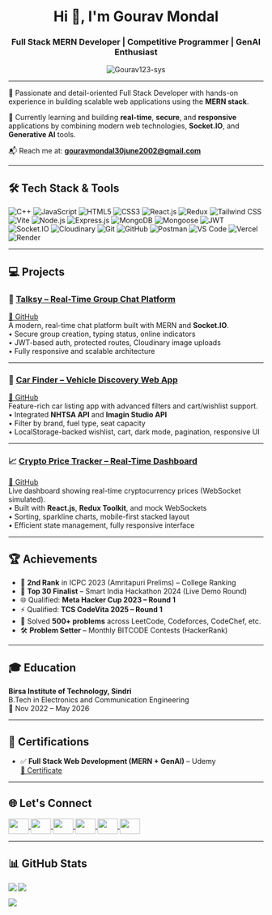 <h1 align="center">Hi 👋, I'm Gourav Mondal</h1>
<h3 align="center">Full Stack MERN Developer | Competitive Programmer | GenAI Enthusiast</h3>

<p align="center">
  <img src="https://komarev.com/ghpvc/?username=Gourav123-sys&label=Profile%20views&color=0e75b6&style=flat" alt="Gourav123-sys" />
</p>

---

🎯 Passionate and detail-oriented Full Stack Developer with hands-on experience in building scalable web applications using the **MERN stack**.

🚀 Currently learning and building **real-time**, **secure**, and **responsive** applications by combining modern web technologies, **Socket.IO**, and **Generative AI** tools.

📬 Reach me at: **gouravmondal30june2002@gmail.com**

---

## 🛠️ Tech Stack & Tools

![C++](https://img.shields.io/badge/C++-00599C?style=flat-square&logo=cplusplus&logoColor=white)
![JavaScript](https://img.shields.io/badge/JavaScript-F7DF1E?style=flat-square&logo=javascript&logoColor=black)
![HTML5](https://img.shields.io/badge/HTML5-E34F26?style=flat-square&logo=html5&logoColor=white)
![CSS3](https://img.shields.io/badge/CSS3-1572B6?style=flat-square&logo=css3&logoColor=white)
![React.js](https://img.shields.io/badge/React-61DAFB?style=flat-square&logo=react&logoColor=black)
![Redux](https://img.shields.io/badge/Redux-764ABC?style=flat-square&logo=redux&logoColor=white)
![Tailwind CSS](https://img.shields.io/badge/TailwindCSS-38B2AC?style=flat-square&logo=tailwind-css&logoColor=white)
![Vite](https://img.shields.io/badge/Vite-646CFF?style=flat-square&logo=vite&logoColor=white)
![Node.js](https://img.shields.io/badge/Node.js-339933?style=flat-square&logo=node.js&logoColor=white)
![Express.js](https://img.shields.io/badge/Express.js-000000?style=flat-square&logo=express&logoColor=white)
![MongoDB](https://img.shields.io/badge/MongoDB-47A248?style=flat-square&logo=mongodb&logoColor=white)
![Mongoose](https://img.shields.io/badge/Mongoose-880000?style=flat-square&logo=mongoose&logoColor=white)
![JWT](https://img.shields.io/badge/JWT-black?style=flat-square&logo=JSON%20web%20tokens&logoColor=white)
![Socket.IO](https://img.shields.io/badge/Socket.IO-010101?style=flat-square&logo=socket.io&logoColor=white)
![Cloudinary](https://img.shields.io/badge/Cloudinary-3448C5?style=flat-square&logo=cloudinary&logoColor=white)
![Git](https://img.shields.io/badge/Git-F05032?style=flat-square&logo=git&logoColor=white)
![GitHub](https://img.shields.io/badge/GitHub-181717?style=flat-square&logo=github&logoColor=white)
![Postman](https://img.shields.io/badge/Postman-FF6C37?style=flat-square&logo=postman&logoColor=white)
![VS Code](https://img.shields.io/badge/VS%20Code-007ACC?style=flat-square&logo=visual-studio-code&logoColor=white)
![Vercel](https://img.shields.io/badge/Vercel-000000?style=flat-square&logo=vercel&logoColor=white)
![Render](https://img.shields.io/badge/Render-3E54A3?style=flat-square&logo=render&logoColor=white)


---

## 💻 Projects

### 🔷 [Talksy – Real-Time Group Chat Platform](https://full-stack-chat-application-chi.vercel.app/)
[🔗 GitHub](https://github.com/Gourav123-sys/chat-app)  
A modern, real-time chat platform built with MERN and **Socket.IO**.  
• Secure group creation, typing status, online indicators  
• JWT-based auth, protected routes, Cloudinary image uploads  
• Fully responsive and scalable architecture

---

### 🚗 [Car Finder – Vehicle Discovery Web App](https://car-finder-jade.vercel.app/)
[🔗 GitHub](https://github.com/Gourav123-sys/CarFinder)  
Feature-rich car listing app with advanced filters and cart/wishlist support.  
• Integrated **NHTSA API** and **Imagin Studio API**  
• Filter by brand, fuel type, seat capacity  
• LocalStorage-backed wishlist, cart, dark mode, pagination, responsive UI

---

### 📈 [Crypto Price Tracker – Real-Time Dashboard](https://stock-tracker-flax.vercel.app/)
[🔗 GitHub](https://github.com/Gourav123-sys/cryptoTracker)  
Live dashboard showing real-time cryptocurrency prices (WebSocket simulated).  
• Built with **React.js**, **Redux Toolkit**, and mock WebSockets  
• Sorting, sparkline charts, mobile-first stacked layout  
• Efficient state management, fully responsive interface

---

## 🏆 Achievements

- 🥈 **2nd Rank** in ICPC 2023 (Amritapuri Prelims) – College Ranking  
- 🧠 **Top 30 Finalist** – Smart India Hackathon 2024 (Live Demo Round)  
- 🌐 Qualified: **Meta Hacker Cup 2023 – Round 1**  
- ⚡ Qualified: **TCS CodeVita 2025 – Round 1**  
- 🧩 Solved **500+ problems** across LeetCode, Codeforces, CodeChef, etc.  
- 🛠️ **Problem Setter** – Monthly BITCODE Contests (HackerRank)

---

## 🎓 Education

**Birsa Institute of Technology, Sindri**  
B.Tech in Electronics and Communication Engineering  
📆 Nov 2022 – May 2026  

---

## 🧠 Certifications

- ✅ **Full Stack Web Development (MERN + GenAI)** – Udemy  
[🔗 Certificate](https://www.udemy.com/certificate/UC-a6f2d4e9-2811-4fa4-9345-a61b9847d1f7/)

---

## 🌐 Let's Connect

<p align="left">
  <a href="https://linkedin.com/in/gourav-mondal-55a812204" target="blank">
    <img align="center" src="https://raw.githubusercontent.com/rahuldkjain/github-profile-readme-generator/master/src/images/icons/Social/linked-in-alt.svg" height="30" width="40" />
  </a>
  <a href="https://www.codechef.com/users/gour_av" target="blank">
    <img align="center" src="https://cdn.jsdelivr.net/npm/simple-icons@3.1.0/icons/codechef.svg" height="30" width="40" />
  </a>
  <a href="https://www.hackerrank.com/gouravmondal30j1" target="blank">
    <img align="center" src="https://raw.githubusercontent.com/rahuldkjain/github-profile-readme-generator/master/src/images/icons/Social/hackerrank.svg" height="30" width="40" />
  </a>
  <a href="https://codeforces.com/profile/gourav30" target="blank">
    <img align="center" src="https://raw.githubusercontent.com/rahuldkjain/github-profile-readme-generator/master/src/images/icons/Social/codeforces.svg" height="30" width="40" />
  </a>
  <a href="https://www.leetcode.com/gourav30" target="blank">
    <img align="center" src="https://raw.githubusercontent.com/rahuldkjain/github-profile-readme-generator/master/src/images/icons/Social/leet-code.svg" height="30" width="40" />
  </a>
  <a href="https://auth.geeksforgeeks.org/user/gouravmondal30june2002" target="blank">
    <img align="center" src="https://raw.githubusercontent.com/rahuldkjain/github-profile-readme-generator/master/src/images/icons/Social/geeks-for-geeks.svg" height="30" width="40" />
  </a>
</p>

---

## 📊 GitHub Stats

<p>
  <img align="left" src="https://github-readme-stats.vercel.app/api/top-langs/?username=Gourav123-sys&layout=compact&theme=tokyonight" />
</p>
<p>
  <img align="center" src="https://github-readme-stats.vercel.app/api?username=Gourav123-sys&show_icons=true&theme=tokyonight" />
</p>
<p>
  <img align="center" src="https://github-readme-streak-stats.herokuapp.com/?user=Gourav123-sys&theme=tokyonight" />
</p>
